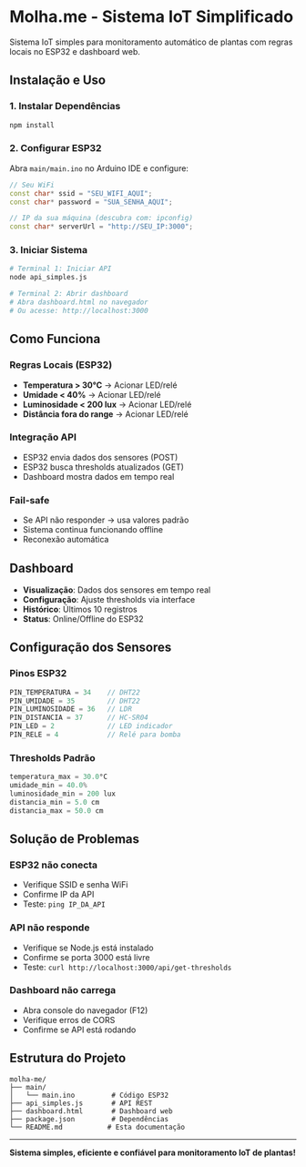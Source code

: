 # Molha.me - Sistema IoT Simplificado

Sistema IoT simples para monitoramento automático de plantas com regras locais no ESP32 e dashboard web.

## Instalação e Uso

### **1. Instalar Dependências**
```bash
npm install
```

### **2. Configurar ESP32**
Abra `main/main.ino` no Arduino IDE e configure:

```cpp
// Seu WiFi
const char* ssid = "SEU_WIFI_AQUI";
const char* password = "SUA_SENHA_AQUI";

// IP da sua máquina (descubra com: ipconfig)
const char* serverUrl = "http://SEU_IP:3000";
```

### **3. Iniciar Sistema**
```bash
# Terminal 1: Iniciar API
node api_simples.js

# Terminal 2: Abrir dashboard
# Abra dashboard.html no navegador
# Ou acesse: http://localhost:3000
```

## Como Funciona

### **Regras Locais (ESP32)**
- **Temperatura > 30°C** → Acionar LED/relé
- **Umidade < 40%** → Acionar LED/relé  
- **Luminosidade < 200 lux** → Acionar LED/relé
- **Distância fora do range** → Acionar LED/relé

### **Integração API**
- ESP32 envia dados dos sensores (POST)
- ESP32 busca thresholds atualizados (GET)
- Dashboard mostra dados em tempo real

### **Fail-safe**
- Se API não responder → usa valores padrão
- Sistema continua funcionando offline
- Reconexão automática

## Dashboard

- **Visualização**: Dados dos sensores em tempo real
- **Configuração**: Ajuste thresholds via interface
- **Histórico**: Últimos 10 registros
- **Status**: Online/Offline do ESP32

## Configuração dos Sensores

### **Pinos ESP32**
```cpp
PIN_TEMPERATURA = 34    // DHT22
PIN_UMIDADE = 35        // DHT22
PIN_LUMINOSIDADE = 36   // LDR
PIN_DISTANCIA = 37      // HC-SR04
PIN_LED = 2             // LED indicador
PIN_RELE = 4            // Relé para bomba
```

### **Thresholds Padrão**
```cpp
temperatura_max = 30.0°C
umidade_min = 40.0%
luminosidade_min = 200 lux
distancia_min = 5.0 cm
distancia_max = 50.0 cm
```

## Solução de Problemas

### **ESP32 não conecta**
- Verifique SSID e senha WiFi
- Confirme IP da API
- Teste: `ping IP_DA_API`

### **API não responde**
- Verifique se Node.js está instalado
- Confirme se porta 3000 está livre
- Teste: `curl http://localhost:3000/api/get-thresholds`

### **Dashboard não carrega**
- Abra console do navegador (F12)
- Verifique erros de CORS
- Confirme se API está rodando

## Estrutura do Projeto

```
molha-me/
├── main/
│   └── main.ino         # Código ESP32
├── api_simples.js       # API REST
├── dashboard.html       # Dashboard web
├── package.json         # Dependências
└── README.md           # Esta documentação
```

---


**Sistema simples, eficiente e confiável para monitoramento IoT de plantas!**
